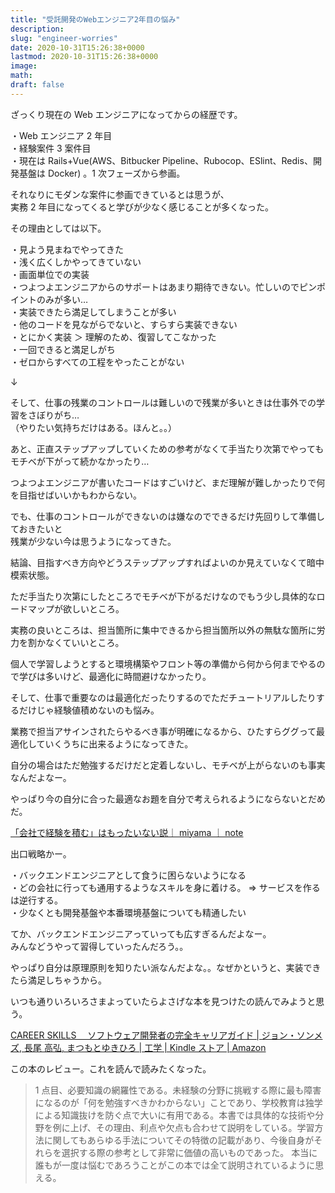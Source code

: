 ```yaml
---
title: "受託開発のWebエンジニア2年目の悩み"
description:
slug: "engineer-worries"
date: 2020-10-31T15:26:38+0000
lastmod: 2020-10-31T15:26:38+0000
image:
math:
draft: false
---
```


ざっくり現在の Web エンジニアになってからの経歴です。

・Web エンジニア 2 年目  
・経験案件 3 案件目  
・現在は Rails+Vue(AWS、Bitbucker Pipeline、Rubocop、ESlint、Redis、開発基盤は Docker) 。1 次フェーズから参画。

それなりにモダンな案件に参画できているとは思うが、  
実務 2 年目になってくると学びが少なく感じることが多くなった。

その理由としては以下。

・見よう見まねでやってきた  
・浅く広くしかやってきていない  
・画面単位での実装  
・つよつよエンジニアからのサポートはあまり期待できない。忙しいのでピンポイントのみが多い…  
・実装できたら満足してしまうことが多い  
・他のコードを見ながらでないと、すらすら実装できない  
・とにかく実装 ＞ 理解のため、復習してこなかった  
・一回できると満足しがち  
・ゼロからすべての工程をやったことがない

↓

そして、仕事の残業のコントロールは難しいので残業が多いときは仕事外での学習をさぼりがち…  
（やりたい気持ちだけはある。ほんと。。）

あと、正直ステップアップしていくための参考がなくて手当たり次第でやってもモチベが下がって続かなかったり…

つよつよエンジニアが書いたコードはすごいけど、まだ理解が難しかったりで何を目指せばいいかもわからない。

でも、仕事のコントロールができないのは嫌なのでできるだけ先回りして準備しておきたいと  
残業が少ない今は思うようになってきた。

結論、目指すべき方向やどうステップアップすればよいのか見えていなくて暗中模索状態。

ただ手当たり次第にしたところでモチベが下がるだけなのでもう少し具体的なロードマップが欲しいところ。

実務の良いところは、担当箇所に集中できるから担当箇所以外の無駄な箇所に労力を割かなくていいところ。

個人で学習しようとすると環境構築やフロント等の準備から何から何までやるので学びは多いけど、最適化に時間避けなかったり。

そして、仕事で重要なのは最適化だったりするのでただチュートリアルしたりするだけじゃ経験値積めないのも悩み。

業務で担当アサインされたらやるべき事が明確になるから、ひたすらググって最適化していくうちに出来るようになってきた。

自分の場合はただ勉強するだけだと定着しないし、モチベが上がらないのも事実なんだよなー。

やっぱり今の自分に合った最適なお題を自分で考えられるようにならないとだめだ。

[「会社で経験を積む」はもったいない説｜ miyama ｜ note](https://note.com/mymas/n/nbe0a01a22a14)

出口戦略かー。

・バックエンドエンジニアとして食うに困らないようになる  
・どの会社に行っても通用するようなスキルを身に着ける。 => サービスを作るは逆行する。  
・少なくとも開発基盤や本番環境基盤についても精通したい

てか、バックエンドエンジニアっていっても広すぎるんだよなー。  
みんなどうやって習得していったんだろう。。

やっぱり自分は原理原則を知りたい派なんだよな。。なぜかというと、実装できたら満足しちゃうから。

いつも通りいろいろさまよっていたらよさげな本を見つけたの読んでみようと思う。

[CAREER SKILLS 　ソフトウェア開発者の完全キャリアガイド \| ジョン・ソンメズ, 長尾 高弘, まつもとゆきひろ \| 工学 \| Kindle ストア \| Amazon](https://www.amazon.co.jp/CAREER-SKILLS-%E3%82%BD%E3%83%95%E3%83%88%E3%82%A6%E3%82%A7%E3%82%A2%E9%96%8B%E7%99%BA%E8%80%85%E3%81%AE%E5%AE%8C%E5%85%A8%E3%82%AD%E3%83%A3%E3%83%AA%E3%82%A2%E3%82%AC%E3%82%A4%E3%83%89-%E3%82%B8%E3%83%A7%E3%83%B3%E3%83%BB%E3%82%BD%E3%83%B3%E3%83%A1%E3%82%BA-ebook/dp/B07FCYSNXT)

この本のレビュー。これを読んで読みたくなった。

> 1 点目、必要知識の網羅性である。未経験の分野に挑戦する際に最も障害になるのが「何を勉強すべきかわからない」ことであり、学校教育は独学による知識抜けを防ぐ点で大いに有用である。本書では具体的な技術や分野を例に上げ、その理由、利点や欠点も合わせて説明をしている。学習方法に関してもあらゆる手法についてその特徴の記載があり、今後自身がそれらを選択する際の参考として非常に価値の高いものであった。
> 本当に誰もが一度は悩むであろうことがこの本では全て説明されているように思える。
